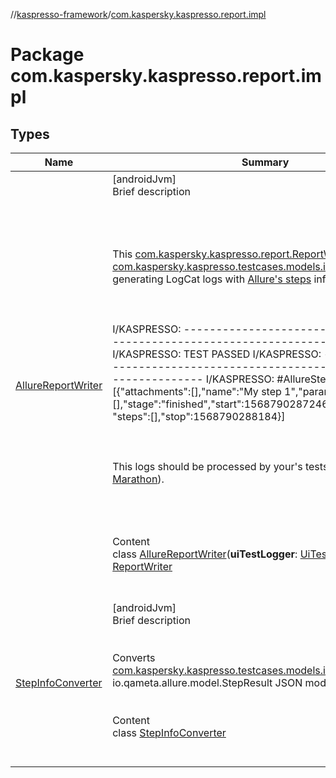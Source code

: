 //[kaspresso-framework](../index.md)/[com.kaspersky.kaspresso.report.impl](index.md)



# Package com.kaspersky.kaspresso.report.impl  


## Types  
  
|  Name|  Summary| 
|---|---|
| [AllureReportWriter](-allure-report-writer/index.md)| [androidJvm]  <br>Brief description  <br><br><br><br><br>This [com.kaspersky.kaspresso.report.ReportWriter](../com.kaspersky.kaspresso.report/-report-writer/index.md) processes [com.kaspersky.kaspresso.testcases.models.info.TestInfo](../com.kaspersky.kaspresso.testcases.models.info/-test-info/index.md) for generating LogCat logs with <a href="https://docs.qameta.io/allure/#_steps">Allure's steps</a> info JSON.<br><br><br><br>I/KASPRESSO: --------------------------------------------------------------------------- I/KASPRESSO: TEST PASSED I/KASPRESSO: --------------------------------------------------------------------------- I/KASPRESSO: #AllureStepsInfoJson#: [{"attachments":[],"name":"My step 1","parameters":[],"stage":"finished","start":1568790287246,"status":"passed", "steps":[],"stop":1568790288184}]<br><br><br><br>This logs should be processed by your's tests orchestrator (e.g. <a href="https://github.com/Malinskiy/marathon">Marathon</a>).<br><br><br><br>  <br>Content  <br>class [AllureReportWriter](-allure-report-writer/index.md)(**uiTestLogger**: [UiTestLogger](../com.kaspersky.kaspresso.logger/-ui-test-logger/index.md)) : [ReportWriter](../com.kaspersky.kaspresso.report/-report-writer/index.md)  <br><br><br>
| [StepInfoConverter](-step-info-converter/index.md)| [androidJvm]  <br>Brief description  <br><br><br>Converts [com.kaspersky.kaspresso.testcases.models.info.StepInfo](../com.kaspersky.kaspresso.testcases.models.info/-step-info/index.md) into io.qameta.allure.model.StepResult JSON model.<br><br>  <br>Content  <br>class [StepInfoConverter](-step-info-converter/index.md)  <br><br><br>

